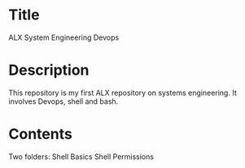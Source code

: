 # Title
ALX System Engineering Devops   
# Description
This repository is my first ALX repository on systems engineering. It involves Devops, shell and bash.
# Contents
Two folders:
Shell Basics
Shell Permissions
 
